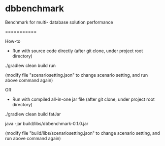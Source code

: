 dbbenchmark
===========

Benchmark for multi- database solution performance

===========

How-to

* Run with source code directly (after git clone, under project root directory)

./gradlew clean build run 

(modify file "scenariosetting.json" to change scenario setting, and run above command again)

OR

* Run with compiled all-in-one jar file (after git clone, under project root directory)

./gradlew clean build fatJar

java -jar build/libs/dbbenchmark-0.1.0.jar

(modify file "build/libs/scenariosetting.json" to change scenario setting, and run above command again)

